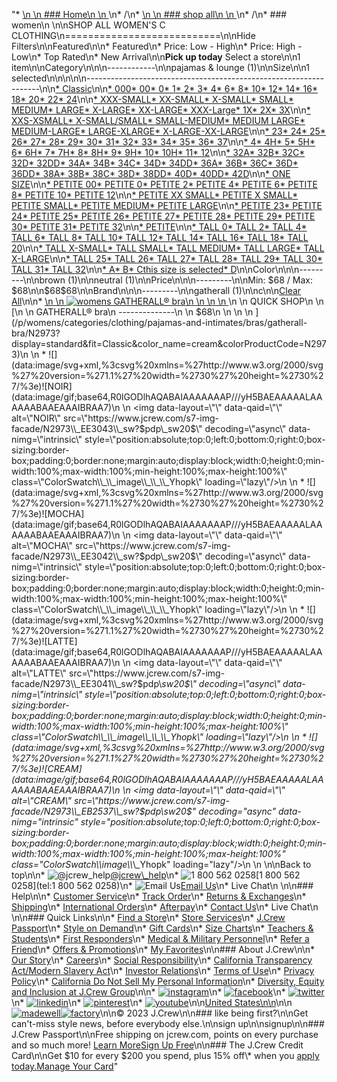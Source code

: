 "*   [\n    \n    ### Home\n    \n    ](/)\n*   /\n*   [\n    \n    ### shop all\n    \n    ](/all)\n*   /\n*   ### women\n    \n\nSHOP ALL WOMEN'S C CLOTHING\n===========================\n\nHide Filters\n\nFeatured\n\n*   Featured\n*   Price: Low - High\n*   Price: High - Low\n*   Top Rated\n*   New Arrival\n\n**Pick up today** Select a store\n\n1 item\n\nCategory\n\n\n------------\n\n[](/all/womens/categories/clothing?sub-categories=womens-shopall-pajamasAndLounge&crawl=no&size=C)pajamas & lounge (1)\n\nSize\n\n1 selected[](/all/womens/categories/clothing?crawl=no)\n\n\n\n\n------------------------------------------------------------------\n\n[*   Classic](/all/womens/categories/clothing?crawl=no&fit=Classic&size=C)\n\n[*   000](/all/womens/categories/clothing?crawl=no&size=000,C)[*   00](/all/womens/categories/clothing?crawl=no&size=00,C)[*   0](/all/womens/categories/clothing?crawl=no&size=0,C)[*   1](/all/womens/categories/clothing?crawl=no&size=1,C)[*   2](/all/womens/categories/clothing?crawl=no&size=2,C)[*   3](/all/womens/categories/clothing?crawl=no&size=3,C)[*   4](/all/womens/categories/clothing?crawl=no&size=4,C)[*   6](/all/womens/categories/clothing?crawl=no&size=6,C)[*   8](/all/womens/categories/clothing?crawl=no&size=8,C)[*   10](/all/womens/categories/clothing?crawl=no&size=10,C)[*   12](/all/womens/categories/clothing?crawl=no&size=12,C)[*   14](/all/womens/categories/clothing?crawl=no&size=14,C)[*   16](/all/womens/categories/clothing?crawl=no&size=16,C)[*   18](/all/womens/categories/clothing?crawl=no&size=18,C)[*   20](/all/womens/categories/clothing?crawl=no&size=20,C)[*   22](/all/womens/categories/clothing?crawl=no&size=22,C)[*   24](/all/womens/categories/clothing?crawl=no&size=24,C)\n\n[*   XXX-SMALL](/all/womens/categories/clothing?crawl=no&size=C,XXX-SMALL)[*   XX-SMALL](/all/womens/categories/clothing?crawl=no&size=C,XX-SMALL)[*   X-SMALL](/all/womens/categories/clothing?crawl=no&size=C,X-SMALL)[*   SMALL](/all/womens/categories/clothing?crawl=no&size=C,SMALL)[*   MEDIUM](/all/womens/categories/clothing?crawl=no&size=C,MEDIUM)[*   LARGE](/all/womens/categories/clothing?crawl=no&size=C,LARGE)[*   X-LARGE](/all/womens/categories/clothing?crawl=no&size=C,X-LARGE)[*   XX-LARGE](/all/womens/categories/clothing?crawl=no&size=C,XX-LARGE)[*   XXX-Large](/all/womens/categories/clothing?crawl=no&size=C,XXXL)[*   1X](/all/womens/categories/clothing?crawl=no&size=1X,C)[*   2X](/all/womens/categories/clothing?crawl=no&size=2X,C)[*   3X](/all/womens/categories/clothing?crawl=no&size=3X,C)\n\n[*   XXS-XSMALL](/all/womens/categories/clothing?crawl=no&size=C,XXS-XSMALL)[*   X-SMALL/SMALL](/all/womens/categories/clothing?crawl=no&size=C,X-SMALL%2FSMALL)[*   SMALL-MEDIUM](/all/womens/categories/clothing?crawl=no&size=C,SMALL-MEDIUM)[*   MEDIUM LARGE](/all/womens/categories/clothing?crawl=no&size=C,MEDIUM%20LARGE)[*   MEDIUM-LARGE](/all/womens/categories/clothing?crawl=no&size=C,MEDIUM-LARGE)[*   LARGE-XLARGE](/all/womens/categories/clothing?crawl=no&size=C,LARGE-XLARGE)[*   X-LARGE-XX-LARGE](/all/womens/categories/clothing?crawl=no&size=C,X-LARGE-XX-LARGE)\n\n[*   23](/all/womens/categories/clothing?crawl=no&size=23,C)[*   24](/all/womens/categories/clothing?crawl=no&size=24G,C)[*   25](/all/womens/categories/clothing?crawl=no&size=25,C)[*   26](/all/womens/categories/clothing?crawl=no&size=26,C)[*   27](/all/womens/categories/clothing?crawl=no&size=27,C)[*   28](/all/womens/categories/clothing?crawl=no&size=28,C)[*   29](/all/womens/categories/clothing?crawl=no&size=29,C)[*   30](/all/womens/categories/clothing?crawl=no&size=30,C)[*   31](/all/womens/categories/clothing?crawl=no&size=31,C)[*   32](/all/womens/categories/clothing?crawl=no&size=32,C)[*   33](/all/womens/categories/clothing?crawl=no&size=33,C)[*   34](/all/womens/categories/clothing?crawl=no&size=34,C)[*   35](/all/womens/categories/clothing?crawl=no&size=35,C)[*   36](/all/womens/categories/clothing?crawl=no&size=36,C)[*   37](/all/womens/categories/clothing?crawl=no&size=37,C)\n\n[*   4](/all/womens/categories/clothing?crawl=no&size=4%20MEDIUM,C)[*   4H](/all/womens/categories/clothing?crawl=no&size=4H%20MEDIUM,C)[*   5](/all/womens/categories/clothing?crawl=no&size=5%20MEDIUM,C)[*   5H](/all/womens/categories/clothing?crawl=no&size=5H%20MEDIUM,C)[*   6](/all/womens/categories/clothing?crawl=no&size=6%20MEDIUM,C)[*   6H](/all/womens/categories/clothing?crawl=no&size=6H%20MEDIUM,C)[*   7](/all/womens/categories/clothing?crawl=no&size=7%20MEDIUM,C)[*   7H](/all/womens/categories/clothing?crawl=no&size=7H%20MEDIUM,C)[*   8](/all/womens/categories/clothing?crawl=no&size=8%20MEDIUM,C)[*   8H](/all/womens/categories/clothing?crawl=no&size=8H%20MEDIUM,C)[*   9](/all/womens/categories/clothing?crawl=no&size=9%20MEDIUM,C)[*   9H](/all/womens/categories/clothing?crawl=no&size=9H%20MEDIUM,C)[*   10](/all/womens/categories/clothing?crawl=no&size=10%20MEDIUM,C)[*   10H](/all/womens/categories/clothing?crawl=no&size=10H%20MEDIUM,C)[*   11](/all/womens/categories/clothing?crawl=no&size=11%20MEDIUM,C)[*   12](/all/womens/categories/clothing?crawl=no&size=12%20MEDIUM,C)\n\n[*   32A](/all/womens/categories/clothing?crawl=no&size=32A,C)[*   32B](/all/womens/categories/clothing?crawl=no&size=32B,C)[*   32C](/all/womens/categories/clothing?crawl=no&size=32C,C)[*   32D](/all/womens/categories/clothing?crawl=no&size=32D,C)[*   32DD](/all/womens/categories/clothing?crawl=no&size=32DD,C)[*   34A](/all/womens/categories/clothing?crawl=no&size=34A,C)[*   34B](/all/womens/categories/clothing?crawl=no&size=34B,C)[*   34C](/all/womens/categories/clothing?crawl=no&size=34C,C)[*   34D](/all/womens/categories/clothing?crawl=no&size=34D,C)[*   34DD](/all/womens/categories/clothing?crawl=no&size=34DD,C)[*   36A](/all/womens/categories/clothing?crawl=no&size=36A,C)[*   36B](/all/womens/categories/clothing?crawl=no&size=36B,C)[*   36C](/all/womens/categories/clothing?crawl=no&size=36C,C)[*   36D](/all/womens/categories/clothing?crawl=no&size=36D,C)[*   36DD](/all/womens/categories/clothing?crawl=no&size=36DD,C)[*   38A](/all/womens/categories/clothing?crawl=no&size=38A,C)[*   38B](/all/womens/categories/clothing?crawl=no&size=38B,C)[*   38C](/all/womens/categories/clothing?crawl=no&size=38C,C)[*   38D](/all/womens/categories/clothing?crawl=no&size=38D,C)[*   38DD](/all/womens/categories/clothing?crawl=no&size=38DD,C)[*   40D](/all/womens/categories/clothing?crawl=no&size=40D,C)[*   40DD](/all/womens/categories/clothing?crawl=no&size=40DD,C)[*   42D](/all/womens/categories/clothing?crawl=no&size=42D,C)\n\n[*   ONE SIZE](/all/womens/categories/clothing?crawl=no&size=C,ONE%20SIZE)\n\n[*   PETITE 00](/all/womens/categories/clothing?crawl=no&size=C,PETITE%2000)[*   PETITE 0](/all/womens/categories/clothing?crawl=no&size=C,PETITE%200)[*   PETITE 2](/all/womens/categories/clothing?crawl=no&size=C,PETITE%202)[*   PETITE 4](/all/womens/categories/clothing?crawl=no&size=C,PETITE%204)[*   PETITE 6](/all/womens/categories/clothing?crawl=no&size=C,PETITE%206)[*   PETITE 8](/all/womens/categories/clothing?crawl=no&size=C,PETITE%208)[*   PETITE 10](/all/womens/categories/clothing?crawl=no&size=C,PETITE%2010)[*   PETITE 12](/all/womens/categories/clothing?crawl=no&size=C,PETITE%2012)\n\n[*   PETITE XX SMALL](/all/womens/categories/clothing?crawl=no&size=C,PETITE%20XX%20SMALL)[*   PETITE X SMALL](/all/womens/categories/clothing?crawl=no&size=C,PETITE%20X%20SMALL)[*   PETITE SMALL](/all/womens/categories/clothing?crawl=no&size=C,PETITE%20SMALL)[*   PETITE MEDIUM](/all/womens/categories/clothing?crawl=no&size=C,PETITE%20MEDIUM)[*   PETITE LARGE](/all/womens/categories/clothing?crawl=no&size=C,PETITE%20LARGE)\n\n[*   PETITE 23](/all/womens/categories/clothing?crawl=no&size=C,PETITE%2023)[*   PETITE 24](/all/womens/categories/clothing?crawl=no&size=C,PETITE%2024)[*   PETITE 25](/all/womens/categories/clothing?crawl=no&size=C,PETITE%2025)[*   PETITE 26](/all/womens/categories/clothing?crawl=no&size=C,PETITE%2026)[*   PETITE 27](/all/womens/categories/clothing?crawl=no&size=C,PETITE%2027)[*   PETITE 28](/all/womens/categories/clothing?crawl=no&size=C,PETITE%2028)[*   PETITE 29](/all/womens/categories/clothing?crawl=no&size=C,PETITE%2029)[*   PETITE 30](/all/womens/categories/clothing?crawl=no&size=C,PETITE%2030)[*   PETITE 31](/all/womens/categories/clothing?crawl=no&size=C,PETITE%2031)[*   PETITE 32](/all/womens/categories/clothing?crawl=no&size=C,PETITE%2032)\n\n[*   PETITE](/all/womens/categories/clothing?crawl=no&size=C,PETITE)\n\n[*   TALL 0](/all/womens/categories/clothing?crawl=no&size=C,TALL%20SIZE%200)[*   TALL 2](/all/womens/categories/clothing?crawl=no&size=C,TALL%202)[*   TALL 4](/all/womens/categories/clothing?crawl=no&size=C,TALL%204)[*   TALL 6](/all/womens/categories/clothing?crawl=no&size=C,TALL%206)[*   TALL 8](/all/womens/categories/clothing?crawl=no&size=C,TALL%208)[*   TALL 10](/all/womens/categories/clothing?crawl=no&size=C,TALL%2010)[*   TALL 12](/all/womens/categories/clothing?crawl=no&size=C,TALL%2012)[*   TALL 14](/all/womens/categories/clothing?crawl=no&size=C,TALL%2014)[*   TALL 16](/all/womens/categories/clothing?crawl=no&size=C,TALL%2016)[*   TALL 18](/all/womens/categories/clothing?crawl=no&size=C,TALL%2018)[*   TALL 20](/all/womens/categories/clothing?crawl=no&size=C,TALL%2020)\n\n[*   TALL X-SMALL](/all/womens/categories/clothing?crawl=no&size=C,TALL%20X-SMALL)[*   TALL SMALL](/all/womens/categories/clothing?crawl=no&size=C,TALL%20SMALL)[*   TALL MEDIUM](/all/womens/categories/clothing?crawl=no&size=C,TALL%20MEDIUM)[*   TALL LARGE](/all/womens/categories/clothing?crawl=no&size=C,TALL%20LARGE)[*   TALL X-LARGE](/all/womens/categories/clothing?crawl=no&size=C,TALL%20X-LARGE)\n\n[*   TALL 25](/all/womens/categories/clothing?crawl=no&size=C,TALL%2025)[*   TALL 26](/all/womens/categories/clothing?crawl=no&size=C,TALL%2026)[*   TALL 27](/all/womens/categories/clothing?crawl=no&size=C,TALL%2027)[*   TALL 28](/all/womens/categories/clothing?crawl=no&size=C,TALL%2028)[*   TALL 29](/all/womens/categories/clothing?crawl=no&size=C,TALL%2029)[*   TALL 30](/all/womens/categories/clothing?crawl=no&size=C,TALL%2030)[*   TALL 31](/all/womens/categories/clothing?crawl=no&size=C,TALL%2031)[*   TALL 32](/all/womens/categories/clothing?crawl=no&size=C,TALL%2032)\n\n[*   A](/all/womens/categories/clothing?crawl=no&size=A,C)[*   B](/all/womens/categories/clothing?crawl=no&size=B,C)[*   Cthis size is selected](/all/womens/categories/clothing?crawl=no)[*   D](/all/womens/categories/clothing?crawl=no&size=C,D)\n\nColor\n\n\n---------\n\n[](/all/womens/categories/clothing?crawl=no&l_color=root-brown&size=C)brown (1)\n\n[](/all/womens/categories/clothing?crawl=no&l_color=root-neutral&size=C)neutral (1)\n\nPrice\n\n\n---------\n\nMin: $68 / Max: $68\n\n$68$68\n\nBrand\n\n\n---------\n\n[](/all/womens/categories/clothing?brand=GATHERALL&crawl=no&size=C)gatherall (1)\n\nc[](/all/womens/categories/clothing?crawl=no)\n\n[Clear All](/all/womens/categories/clothing?crawl=no)\n\n*   [\n    \n    ![womens GATHERALL® bra](https://www.jcrew.com/s7-img-facade/N2973_EB2537?hei=640&crop=0,0,512,0)\n    \n    \n    \n    ](/p/womens/categories/clothing/pajamas-and-intimates/bras/gatherall-bra/N2973?display=standard&fit=Classic&color_name=cream&colorProductCode=N2973)\n    \n    QUICK SHOP\n    \n    [\n    \n    GATHERALL® bra\n    --------------\n    \n    $68\n    \n    \n    \n    ](/p/womens/categories/clothing/pajamas-and-intimates/bras/gatherall-bra/N2973?display=standard&fit=Classic&color_name=cream&colorProductCode=N2973)\n    \n    *   ![](data:image/svg+xml,%3csvg%20xmlns=%27http://www.w3.org/2000/svg%27%20version=%271.1%27%20width=%2730%27%20height=%2730%27/%3e)![NOIR](data:image/gif;base64,R0lGODlhAQABAIAAAAAAAP///yH5BAEAAAAALAAAAAABAAEAAAIBRAA7)\n        \n        <img data-layout=\"\" data-qaid=\"\" alt=\"NOIR\" src=\"https://www.jcrew.com/s7-img-facade/N2973\\_EE3043\\_sw?$pdp\\_sw20$\" decoding=\"async\" data-nimg=\"intrinsic\" style=\"position:absolute;top:0;left:0;bottom:0;right:0;box-sizing:border-box;padding:0;border:none;margin:auto;display:block;width:0;height:0;min-width:100%;max-width:100%;min-height:100%;max-height:100%\" class=\"ColorSwatch\\_\\_image\\_\\_\\_Yhopk\" loading=\"lazy\"/>\n        \n    *   ![](data:image/svg+xml,%3csvg%20xmlns=%27http://www.w3.org/2000/svg%27%20version=%271.1%27%20width=%2730%27%20height=%2730%27/%3e)![MOCHA](data:image/gif;base64,R0lGODlhAQABAIAAAAAAAP///yH5BAEAAAAALAAAAAABAAEAAAIBRAA7)\n        \n        <img data-layout=\"\" data-qaid=\"\" alt=\"MOCHA\" src=\"https://www.jcrew.com/s7-img-facade/N2973\\_EE3042\\_sw?$pdp\\_sw20$\" decoding=\"async\" data-nimg=\"intrinsic\" style=\"position:absolute;top:0;left:0;bottom:0;right:0;box-sizing:border-box;padding:0;border:none;margin:auto;display:block;width:0;height:0;min-width:100%;max-width:100%;min-height:100%;max-height:100%\" class=\"ColorSwatch\\_\\_image\\_\\_\\_Yhopk\" loading=\"lazy\"/>\n        \n    *   ![](data:image/svg+xml,%3csvg%20xmlns=%27http://www.w3.org/2000/svg%27%20version=%271.1%27%20width=%2730%27%20height=%2730%27/%3e)![LATTE](data:image/gif;base64,R0lGODlhAQABAIAAAAAAAP///yH5BAEAAAAALAAAAAABAAEAAAIBRAA7)\n        \n        <img data-layout=\"\" data-qaid=\"\" alt=\"LATTE\" src=\"https://www.jcrew.com/s7-img-facade/N2973\\_EE3041\\_sw?$pdp\\_sw20$\" decoding=\"async\" data-nimg=\"intrinsic\" style=\"position:absolute;top:0;left:0;bottom:0;right:0;box-sizing:border-box;padding:0;border:none;margin:auto;display:block;width:0;height:0;min-width:100%;max-width:100%;min-height:100%;max-height:100%\" class=\"ColorSwatch\\_\\_image\\_\\_\\_Yhopk\" loading=\"lazy\"/>\n        \n    *   ![](data:image/svg+xml,%3csvg%20xmlns=%27http://www.w3.org/2000/svg%27%20version=%271.1%27%20width=%2730%27%20height=%2730%27/%3e)![CREAM](data:image/gif;base64,R0lGODlhAQABAIAAAAAAAP///yH5BAEAAAAALAAAAAABAAEAAAIBRAA7)\n        \n        <img data-layout=\"\" data-qaid=\"\" alt=\"CREAM\" src=\"https://www.jcrew.com/s7-img-facade/N2973\\_EB2537\\_sw?$pdp\\_sw20$\" decoding=\"async\" data-nimg=\"intrinsic\" style=\"position:absolute;top:0;left:0;bottom:0;right:0;box-sizing:border-box;padding:0;border:none;margin:auto;display:block;width:0;height:0;min-width:100%;max-width:100%;min-height:100%;max-height:100%\" class=\"ColorSwatch\\_\\_image\\_\\_\\_Yhopk\" loading=\"lazy\"/>\n        \n    \n\nBack to top\n\n*   ![@jcrew_help](/next-static/images/sidecar-modules/footer/twitter-2.svg)[@jcrew\\_help](https://twitter.com/jcrew_help)\n*   ![1 800 562 0258](/next-static/images/sidecar-modules/footer/phone-2.svg)[1 800 562 0258](tel:1 800 562 0258)\n*   ![Email Us](/next-static/images/sidecar-modules/footer/email.svg)[Email Us](mailto:help@jcrew.com)\n*   Live Chat\n    \n\n### Help\n\n*   [Customer Service](/help/customer-service)\n*   [Track Order](/help/order-status)\n*   [Returns & Exchanges](/help/returns-exchanges)\n*   [Shipping](/help/shipping-handling)\n*   [International Orders](/help/international-orders)\n*   [Afterpay](/afterpay-faq)\n*   [Contact Us](/help/contact-us)\n*   Live Chat\n    \n\n### Quick Links\n\n*   [Find a Store](https://stores.jcrew.com/search)\n*   [Store Services](/s/store-services)\n*   [J.Crew Passport](/s/rewards)\n*   [Style on Demand](/s/style-on-demand)\n*   [Gift Cards](/help/gift-card)\n*   [Size Charts](/r/size-charts)\n*   [Teachers & Students](/s/teacher-student-discount)\n*   [First Responders](/s/military-medical-first-responder-discount)\n*   [Medical & Military Personnel](/s/military-medical-first-responder-discount)\n*   [Refer a Friend](/share)\n*   [Offers & Promotions](/best-deals)\n*   [My Favorites](/favorites)\n\n### About J.Crew\n\n*   [Our Story](/s/aboutus)\n*   [Careers](https://jobs.jcrew.com)\n*   [Social Responsibility](/s/corporate-responsibility)\n*   [California Transparency Act/Modern Slavery Act](/s/CSR-california-transparency-act)\n*   [Investor Relations](https://investors.jcrew.com)\n*   [Terms of Use](/help/terms-of-use)\n*   [Privacy Policy](/help/privacy-policy)\n*   [California Do Not Sell My Personal Information](https://jcrew.clarip.com/dsr/create?brand=jcrew&type=3)\n*   [Diversity, Equity and Inclusion at J.Crew Group](/s/diversity-equity-inclusion)\n\n*   [![instagram](/next-static/images/sidecar-modules/footer/instagram-2.svg)](http://instagram.com/jcrew)\n*   [![facebook](/next-static/images/sidecar-modules/footer/facebook-2.svg)](https://www.facebook.com/jcrew)\n*   [![twitter](/next-static/images/sidecar-modules/footer/twitter-2.svg)](https://twitter.com/jcrew)\n*   [![linkedin](/next-static/images/sidecar-modules/footer/linkedin.svg)](https://www.linkedin.com/company/j-crew)\n*   [![pinterest](/next-static/images/sidecar-modules/footer/pinterest-2.svg)](http://pinterest.com/jcrew/)\n*   [![youtube](/next-static/images/sidecar-modules/footer/youtube-2.svg)](http://www.youtube.com/user/jcrewinsider)\n\n[United States\n\n](/r/context-chooser)\n\n[![madewell](/next-static/images/sidecar-modules/footer/madewell.svg)](https://www.madewell.com)[![factory](/next-static/images/sidecar-modules/navigation/jcrew-factory-logo-black.svg)](https://factory.jcrew.com)\n\n© 2023 J.Crew\n\n### like being first?\n\nGet can't-miss style news, before everybody else.\n\nsign up\n\nsignup\n\n### J.Crew Passport\n\nFree shipping on jcrew.com, points on every purchase and so much more! [Learn More](/s/rewards)[Sign Up Free](/?register=true)\n\n### The J.Crew Credit Card\n\nGet $10 for every $200 you spend, plus 15% off\\* when you [apply today.](/s/credit-card)[Manage Your Card](https://d.comenity.net/jcrew/)"